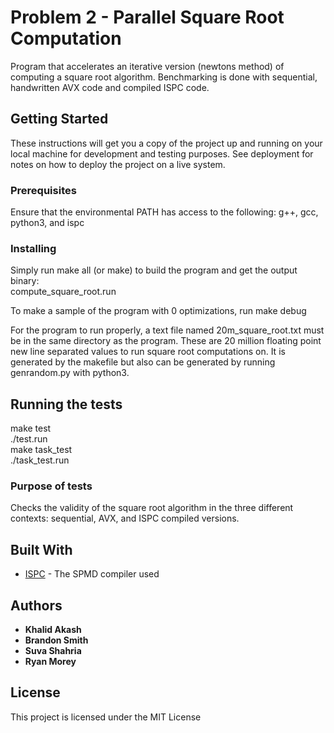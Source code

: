
# Problem 2 - Parallel Square Root Computation

Program that accelerates an iterative version (newtons method) of computing a square root
algorithm. Benchmarking is done with sequential, handwritten AVX code and compiled ISPC
code.

## Getting Started

These instructions will get you a copy of the project up and running on your local machine for development and testing purposes. See deployment for notes on how to deploy the project on a live system.

### Prerequisites

Ensure that the environmental PATH has access to the following:
g++, gcc, python3, and ispc

### Installing

Simply run make all (or make) to build the program and get the output binary:  
compute_square_root.run

To make a sample of the program with 0 optimizations, run make debug  

For the program to run properly, a text file named 20m_square_root.txt must be in the
same directory as the program. These are 20 million floating point new line separated
values to run square root computations on. It is generated by the makefile but also
can be generated by running genrandom.py with python3.

## Running the tests

make test  
./test.run  
make task_test  
./task_test.run  

### Purpose of tests

Checks the validity of the square root algorithm in the three different
contexts: sequential, AVX, and ISPC compiled versions.


## Built With

* [ISPC](https://github.com/ispc/ispc) - The SPMD compiler used

## Authors

* **Khalid Akash**
* **Brandon Smith** 
* **Suva Shahria** 
* **Ryan Morey** 


## License

This project is licensed under the MIT License

